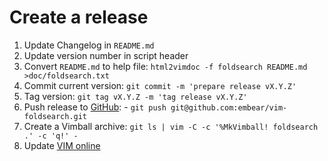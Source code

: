 # Create a release

  1. Update Changelog in `README.md`
  2. Update version number in script header
  3. Convert `README.md` to help file: `html2vimdoc -f foldsearch README.md >doc/foldsearch.txt`
  4. Commit current version: `git commit -m 'prepare release vX.Y.Z'`
  5. Tag version: `git tag vX.Y.Z -m 'tag release vX.Y.Z'`
  6. Push release to [GitHub]:
    - `git push git@github.com:embear/vim-foldsearch.git`
  7. Create a Vimball archive: `git ls | vim -C -c '%MkVimball! foldsearch .' -c 'q!' -`
  8. Update [VIM online]

[GitHub]: https://github.com/embear/vim-foldsearch
[VIM online]: http://www.vim.org/scripts/script.php?script_id=2302
